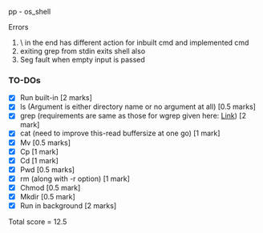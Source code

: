 pp - os_shell

Errors
1. \ in the end has different action for inbuilt cmd and implemented cmd
2. exiting grep from stdin exits shell also
3. Seg fault when empty input is passed

### TO-DOs
- [x] Run built-in [2 marks]
- [x] ls (Argument is either directory name or no argument at all) [0.5 marks] 
- [x] grep (requirements are same as those for wgrep given here: [Link](https://github.com/remzi-arpacidusseau/ostep-projects/tree/master/initial-utilities)) [2 mark]
- [x] cat (need to improve this-read buffersize at one go) [1 mark]
- [x] Mv [0.5 marks]
- [x] Cp [1 mark]
- [x] Cd [1 mark]
- [x] Pwd [0.5 marks]
- [x] rm (along with -r option) [1 mark]
- [x] Chmod [0.5 mark]
- [x] Mkdir [0.5 mark]
- [x] Run in background [2 marks]

Total score = 12.5